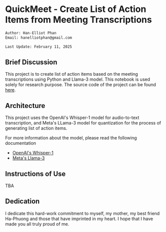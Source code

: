 # QuickMeet - Create List of Action Items from Meeting Transcriptions

```bash
Author: Han-Elliot Phan
Email: hanelliotphan@gmail.com

Last Update: February 11, 2025
```

## Brief Discussion
This project is to create list of action items based on the meeting transcriptions using Python and Llama-3 model. This notebook is used solely for research purpose. The source code of the project can be found [here](https://github.com/hanelliotphan/quick-meet).

## Architecture
This project uses the OpenAI's Whisper-1 model for audio-to-text transcription, and Meta's LLama-3 model for quantization for the process of generating list of action items.

For more information about the model, please read the following documentation
- [OpenAI's Whisper-1](https://platform.openai.com/docs/guides/speech-to-text)
- [Meta's Llama-3](https://huggingface.co/meta-llama/Llama-3.1-8B-Instruct)

## Instructions of Use
TBA

## Dedication
I dedicate this hard-work commitment to myself, my mother, my best friend Ha-Phuong and those that have imprinted in my heart. I hope that I have made you all truly proud of me.